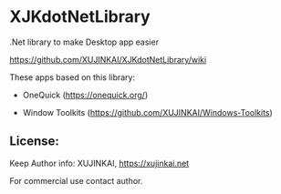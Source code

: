# XJKdotNetLibrary

.Net library to make Desktop app easier

https://github.com/XUJINKAI/XJKdotNetLibrary/wiki

These apps based on this library:

- OneQuick (https://onequick.org/)

- Window Toolkits (https://github.com/XUJINKAI/Windows-Toolkits)


## License:

Keep Author info: XUJINKAI, https://xujinkai.net

For commercial use contact author.
